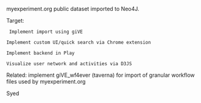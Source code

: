 myexperiment.org public dataset imported to Neo4J.

Target:

	 Implement import using giVE
        
	Implement custom UI/quick search via Chrome extension

	Implement backend in Play

	Visualize user network and activities via D3JS



Related: implement giVE_wf4ever (taverna)  for import of granular workflow files used
by myexperiment.org

Syed

